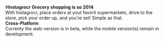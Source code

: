 
#
#<b>Instagrocr</b>
<b>Grocery shopping is so 2014</b>
<br>
With Instagrocr, place orders at yout favorit supermarkets, drive to the store, pick your order up, and you're set! Simple as that.
<br>
<b>Cross-Platform</b>
<br>
Currenty the web-version is in beta, while the mobile version(s) remain in development.

